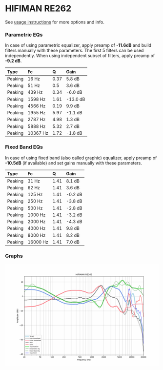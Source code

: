 # HIFIMAN RE262
See [usage instructions](https://github.com/jaakkopasanen/AutoEq#usage) for more options and info.

### Parametric EQs
In case of using parametric equalizer, apply preamp of **-11.6dB** and build filters manually
with these parameters. The first 5 filters can be used independently.
When using independent subset of filters, apply preamp of **-9.2 dB**.

| Type    | Fc       |    Q | Gain     |
|:--------|:---------|:-----|:---------|
| Peaking | 16 Hz    | 0.37 | 5.8 dB   |
| Peaking | 51 Hz    | 0.5  | 3.6 dB   |
| Peaking | 439 Hz   | 0.34 | -6.0 dB  |
| Peaking | 1598 Hz  | 1.61 | -13.0 dB |
| Peaking | 4566 Hz  | 0.19 | 9.9 dB   |
| Peaking | 1955 Hz  | 5.97 | -1.1 dB  |
| Peaking | 2787 Hz  | 4.98 | 1.3 dB   |
| Peaking | 5888 Hz  | 5.32 | 2.7 dB   |
| Peaking | 10367 Hz | 1.72 | -1.8 dB  |

### Fixed Band EQs
In case of using fixed band (also called graphic) equalizer, apply preamp of **-10.5dB**
(if available) and set gains manually with these parameters.

| Type    | Fc       |    Q | Gain    |
|:--------|:---------|:-----|:--------|
| Peaking | 31 Hz    | 1.41 | 8.1 dB  |
| Peaking | 62 Hz    | 1.41 | 3.6 dB  |
| Peaking | 125 Hz   | 1.41 | -0.2 dB |
| Peaking | 250 Hz   | 1.41 | -3.8 dB |
| Peaking | 500 Hz   | 1.41 | -2.8 dB |
| Peaking | 1000 Hz  | 1.41 | -3.2 dB |
| Peaking | 2000 Hz  | 1.41 | -4.3 dB |
| Peaking | 4000 Hz  | 1.41 | 9.8 dB  |
| Peaking | 8000 Hz  | 1.41 | 8.2 dB  |
| Peaking | 16000 Hz | 1.41 | 7.0 dB  |

### Graphs
![](./HIFIMAN%20RE262.png)